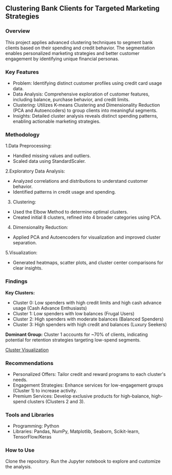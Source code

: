 ## Clustering Bank Clients for Targeted Marketing Strategies

### Overview
This project applies advanced clustering techniques to segment bank clients based on their spending and credit behavior. The segmentation enables personalized marketing strategies and better customer engagement by identifying unique financial personas.

### Key Features
- Problem: Identifying distinct customer profiles using credit card usage data.
- Data Analysis: Comprehensive exploration of customer features, including balance, purchase behavior, and credit limits.
- Clustering: Utilizes K-means Clustering and Dimensionality Reduction (PCA and Autoencoders) to group clients into meaningful segments.
- Insights: Detailed cluster analysis reveals distinct spending patterns, enabling actionable marketing strategies.


### Methodology

1.Data Preprocessing:

- Handled missing values and outliers.
- Scaled data using StandardScaler.

2.Exploratory Data Analysis:

- Analyzed correlations and distributions to understand customer behavior.
- Identified patterns in credit usage and spending.

3. Clustering:

- Used the Elbow Method to determine optimal clusters.
- Created initial 8 clusters, refined into 4 broader categories using PCA.

4. Dimensionality Reduction:
   
- Applied PCA and Autoencoders for visualization and improved cluster separation.

5.Visualization:

- Generated heatmaps, scatter plots, and cluster center comparisons for clear insights.


### Findings
**Key Clusters:**
- Cluster 0: Low spenders with high credit limits and high cash advance usage (Cash Advance Enthusiasts)
- Cluster 1: Low spenders with low balances (Frugal Users)
- Cluster 2: High spenders with moderate balances (Balanced Spenders)
- Cluster 3: High spenders with high credit and balances (Luxury Seekers)
 
**Dominant Group:** Cluster 1 accounts for ~70% of clients, indicating potential for retention strategies targeting low-spend segments.

[Cluster Visualization]([https://github.com/Tais19991/Data-Analysis/edit/main/Bank_Clients_Clustering/assets/Bank_clients_data.gif])




### Recommendations
- Personalized Offers: Tailor credit and reward programs to each cluster's needs.
- Engagement Strategies: Enhance services for low-engagement groups (Cluster 1) to increase activity.
- Premium Services: Develop exclusive products for high-balance, high-spend clusters (Clusters 2 and 3).

### Tools and Libraries

- Programming: Python
- Libraries: Pandas, NumPy, Matplotlib, Seaborn, Scikit-learn, TensorFlow/Keras

### How to Use
Clone the repository.
Run the Jupyter notebook to explore and customize the analysis.
